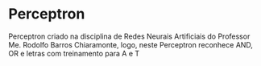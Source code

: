# Perceptron
Perceptron criado na disciplina de Redes Neurais Artificiais do Professor Me. Rodolfo Barros Chiaramonte, logo, neste Perceptron reconhece AND, OR e letras com treinamento para A e T
